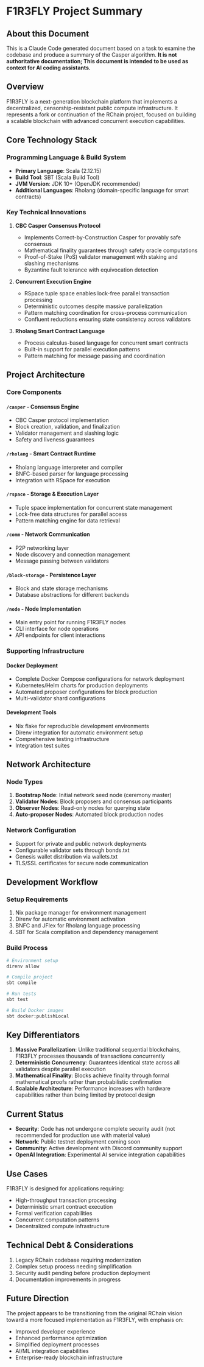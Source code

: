 # F1R3FLY Project Summary

## About this Document

This is a Claude Code generated document based on a task to examine the codebase and produce a summary of the Casper algorithm. **It is not authoritative documentation; This document is intended to be used as context for AI coding assistants.**


## Overview

F1R3FLY is a next-generation blockchain platform that implements a decentralized, censorship-resistant public compute infrastructure. It represents a fork or continuation of the RChain project, focused on building a scalable blockchain with advanced concurrent execution capabilities.

## Core Technology Stack

### Programming Language & Build System
- **Primary Language**: Scala (2.12.15)
- **Build Tool**: SBT (Scala Build Tool)
- **JVM Version**: JDK 10+ (OpenJDK recommended)
- **Additional Languages**: Rholang (domain-specific language for smart contracts)

### Key Technical Innovations

1. **CBC Casper Consensus Protocol**
   - Implements Correct-by-Construction Casper for provably safe consensus
   - Mathematical finality guarantees through safety oracle computations
   - Proof-of-Stake (PoS) validator management with staking and slashing mechanisms
   - Byzantine fault tolerance with equivocation detection

2. **Concurrent Execution Engine**
   - RSpace tuple space enables lock-free parallel transaction processing
   - Deterministic outcomes despite massive parallelization
   - Pattern matching coordination for cross-process communication
   - Confluent reductions ensuring state consistency across validators

3. **Rholang Smart Contract Language**
   - Process calculus-based language for concurrent smart contracts
   - Built-in support for parallel execution patterns
   - Pattern matching for message passing and coordination

## Project Architecture

### Core Components

#### `/casper` - Consensus Engine
- CBC Casper protocol implementation
- Block creation, validation, and finalization
- Validator management and slashing logic
- Safety and liveness guarantees

#### `/rholang` - Smart Contract Runtime
- Rholang language interpreter and compiler
- BNFC-based parser for language processing
- Integration with RSpace for execution

#### `/rspace` - Storage & Execution Layer
- Tuple space implementation for concurrent state management
- Lock-free data structures for parallel access
- Pattern matching engine for data retrieval

#### `/comm` - Network Communication
- P2P networking layer
- Node discovery and connection management
- Message passing between validators

#### `/block-storage` - Persistence Layer
- Block and state storage mechanisms
- Database abstractions for different backends

#### `/node` - Node Implementation
- Main entry point for running F1R3FLY nodes
- CLI interface for node operations
- API endpoints for client interactions

### Supporting Infrastructure

#### Docker Deployment
- Complete Docker Compose configurations for network deployment
- Kubernetes/Helm charts for production deployments
- Automated proposer configurations for block production
- Multi-validator shard configurations

#### Development Tools
- Nix flake for reproducible development environments
- Direnv integration for automatic environment setup
- Comprehensive testing infrastructure
- Integration test suites

## Network Architecture

### Node Types
1. **Bootstrap Node**: Initial network seed node (ceremony master)
2. **Validator Nodes**: Block proposers and consensus participants
3. **Observer Nodes**: Read-only nodes for querying state
4. **Auto-proposer Nodes**: Automated block production nodes

### Network Configuration
- Support for private and public network deployments
- Configurable validator sets through bonds.txt
- Genesis wallet distribution via wallets.txt
- TLS/SSL certificates for secure node communication

## Development Workflow

### Setup Requirements
1. Nix package manager for environment management
2. Direnv for automatic environment activation
3. BNFC and JFlex for Rholang language processing
4. SBT for Scala compilation and dependency management

### Build Process
```bash
# Environment setup
direnv allow

# Compile project
sbt compile

# Run tests
sbt test

# Build Docker images
sbt docker:publishLocal
```

## Key Differentiators

1. **Massive Parallelization**: Unlike traditional sequential blockchains, F1R3FLY processes thousands of transactions concurrently
2. **Deterministic Concurrency**: Guarantees identical state across all validators despite parallel execution
3. **Mathematical Finality**: Blocks achieve finality through formal mathematical proofs rather than probabilistic confirmation
4. **Scalable Architecture**: Performance increases with hardware capabilities rather than being limited by protocol design

## Current Status

- **Security**: Code has not undergone complete security audit (not recommended for production use with material value)
- **Network**: Public testnet deployment coming soon
- **Community**: Active development with Discord community support
- **OpenAI Integration**: Experimental AI service integration capabilities

## Use Cases

F1R3FLY is designed for applications requiring:
- High-throughput transaction processing
- Deterministic smart contract execution
- Formal verification capabilities
- Concurrent computation patterns
- Decentralized compute infrastructure

## Technical Debt & Considerations

1. Legacy RChain codebase requiring modernization
2. Complex setup process needing simplification
3. Security audit pending before production deployment
4. Documentation improvements in progress

## Future Direction

The project appears to be transitioning from the original RChain vision toward a more focused implementation as F1R3FLY, with emphasis on:
- Improved developer experience
- Enhanced performance optimization
- Simplified deployment processes
- AI/ML integration capabilities
- Enterprise-ready blockchain infrastructure
